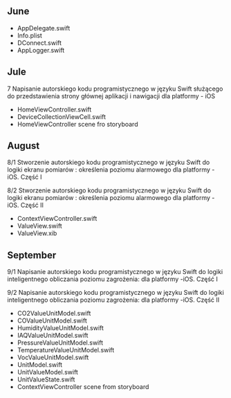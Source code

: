 
## June

* AppDelegate.swift
* Info.plist
* DConnect.swift
* AppLogger.swift

## Jule

7 Napisanie autorskiego kodu programistycznego w języku Swift służącego do przedstawienia strony głównej aplikacji i nawigacji dla platformy - iOS

* HomeViewController.swift
* DeviceCollectionViewCell.swift
* HomeViewController scene fro storyboard

## August

8/1 Stworzenie autorskiego kodu programistycznego w języku Swift do logiki ekranu pomiarów : określenia poziomu alarmowego dla platformy -iOS. Część I

8/2 Stworzenie autorskiego kodu programistycznego w języku Swift do logiki ekranu pomiarów : określenia poziomu alarmowego dla platformy -iOS. Część II

* ContextViewController.swift
* ValueView.swift
* ValueView.xib

## September

9/1 Napisanie autorskiego kodu programistycznego w języku Swift do logiki inteligentnego obliczania poziomu zagrożenia: dla platformy -iOS. Część I

9/2 Napisanie autorskiego kodu programistycznego w języku Swift do logiki inteligentnego obliczania poziomu zagrożenia: dla platformy -iOS. Część II

* CO2ValueUnitModel.swift
* COValueUnitModel.swift
* HumidityValueUnitModel.swift
* IAQValueUnitModel.swift
* PressureValueUnitModel.swift
* TemperatureValueUnitModel.swift
* VocValueUnitModel.swift
* UnitModel.swift
* UnitValueModel.swift
* UnitValueState.swift
* ContextViewController scene from storyboard
